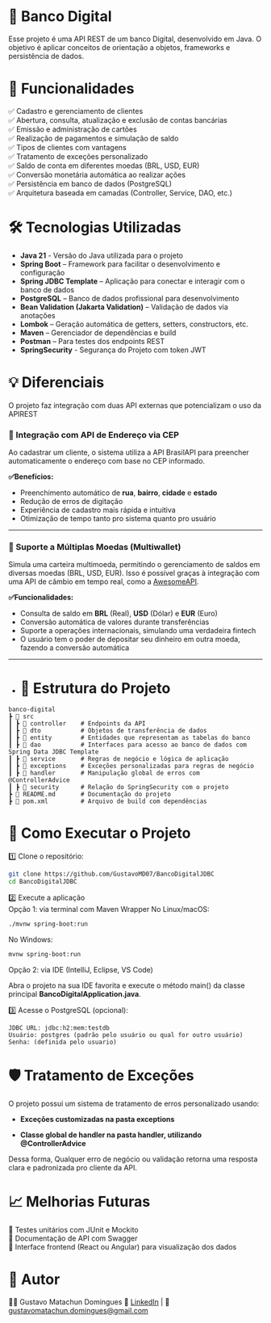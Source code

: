 
# 📌 Banco Digital

Esse projeto é uma API REST de um banco Digital, desenvolvido em Java. O objetivo é aplicar conceitos de orientação a objetos, frameworks e persistência de dados.


# 🚀 Funcionalidades

✅ Cadastro e gerenciamento de clientes  
✅ Abertura, consulta, atualização e exclusão de contas bancárias  
✅ Emissão e administração de cartões  
✅ Realização de pagamentos e simulação de saldo  
✅ Tipos de clientes com vantagens  
✅ Tratamento de exceções personalizado  
✅ Saldo de conta em diferentes moedas (BRL, USD, EUR)  
✅ Conversão monetária automática ao realizar ações  
✅ Persistência em banco de dados (PostgreSQL)  
✅ Arquitetura baseada em camadas (Controller, Service, DAO, etc.)

# 🛠️ Tecnologias Utilizadas
- **Java 21** - Versão do Java utilizada para o projeto
- **Spring Boot** – Framework para facilitar o desenvolvimento e configuração  
- **Spring JDBC Template** – Aplicação para conectar e interagir com o banco de dados 
- **PostgreSQL** – Banco de dados profissional para desenvolvimento  
- **Bean Validation (Jakarta Validation)** – Validação de dados via anotações  
- **Lombok** – Geração automática de getters, setters, constructors, etc.  
- **Maven** – Gerenciador de dependências e build  
- **Postman** – Para testes dos endpoints REST
- **SpringSecurity** - Segurança do Projeto com token JWT

# 💡 Diferenciais
O projeto faz integração com duas API externas que potencializam o uso da APIREST  

### 📍 Integração com API de Endereço via CEP  
Ao cadastrar um cliente, o sistema utiliza a API BrasilAPI para preencher automaticamente o endereço com base no CEP informado.

**✅Benefícios:**
- Preenchimento automático de **rua**, **bairro**, **cidade** e **estado**
- Redução de erros de digitação
- Experiência de cadastro mais rápida e intuitiva
- Otimização de tempo tanto pro sistema quanto pro usuário
---

### 💱 Suporte a Múltiplas Moedas (Multiwallet)

Simula uma carteira multimoeda, permitindo o gerenciamento de saldos em diversas moedas (BRL, USD, EUR). Isso é possível graças à integração com uma API de câmbio em tempo real, como a [AwesomeAPI](https://docs.awesomeapi.com.br/api-de-moedas).

**✅Funcionalidades:**
- Consulta de saldo em **BRL** (Real), **USD** (Dólar) e **EUR** (Euro)
- Conversão automática de valores durante transferências
- Suporte a operações internacionais, simulando uma verdadeira fintech
- O usuário tem o poder de depositar seu dinheiro em outra moeda, fazendo a conversão automática
---

- # 📂 Estrutura do Projeto

```plaintext
banco-digital
┣ 📂 src
┃ ┣ 📂 controller    # Endpoints da API 
┃ ┣ 📂 dto           # Objetos de transferência de dados 
┃ ┣ 📂 entity        # Entidades que representam as tabelas do banco 
┃ ┣ 📂 dao           # Interfaces para acesso ao banco de dados com Spring Data JDBC Template
┃ ┣ 📂 service       # Regras de negócio e lógica de aplicação
┃ ┣ 📂 exceptions    # Exceções personalizadas para regras de negócio
┃ ┣ 📂 handler       # Manipulação global de erros com @ControllerAdvice
┃ ┣ 📂 security      # Relação do SpringSecurity com o projeto
┣ 📄 README.md       # Documentação do projeto
┣ 📄 pom.xml         # Arquivo de build com dependências
```
# 🔧 Como Executar o Projeto
1️⃣ Clone o repositório:
```bash
git clone https://github.com/GustavoMD07/BancoDigitalJDBC
cd BancoDigitalJDBC
```

2️⃣ Execute a aplicação  
Opção 1: via terminal com Maven Wrapper
No Linux/macOS:
```bash
./mvnw spring-boot:run
```
No Windows:
```bash
mvnw spring-boot:run
```

Opção 2: via IDE (IntelliJ, Eclipse, VS Code)  

Abra o projeto na sua IDE favorita e execute o método main() da classe principal **BancoDigitalApplication.java**.


3️⃣ Acesse o PostgreSQL (opcional):
```
JDBC URL: jdbc:h2:mem:testdb
Usuário: postgres (padrão pelo usuário ou qual for outro usuário)
Senha: (definida pelo usuario)
```

# 🛡️ Tratamento de Exceções

O projeto possui um sistema de tratamento de erros personalizado usando:

- **Exceções customizadas na pasta exceptions**

- **Classe global de handler na pasta handler, utilizando @ControllerAdvice**

Dessa forma, Qualquer erro de negócio ou validação retorna uma resposta clara e padronizada pro cliente da API.

# 📈 Melhorias Futuras
  
🔹 Testes unitários com JUnit e Mockito  
🔹 Documentação de API com Swagger  
🔹 Interface frontend (React ou Angular) para visualização dos dados  

# 📌 Autor
👨‍💻 Gustavo Matachun Domingues
🔗 [LinkedIn](https://www.linkedin.com/in/gustavo-matachun/) | 📧 gustavomatachun.domingues@gmail.com

